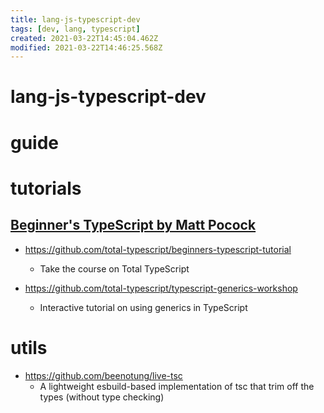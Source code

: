 ```yaml
---
title: lang-js-typescript-dev
tags: [dev, lang, typescript]
created: 2021-03-22T14:45:04.462Z
modified: 2021-03-22T14:46:25.568Z
---
```


# lang-js-typescript-dev

# guide

# tutorials

## [Beginner's TypeScript by Matt Pocock](https://www.totaltypescript.com/tutorials/beginners-typescript)

- https://github.com/total-typescript/beginners-typescript-tutorial
  - Take the course on Total TypeScript

- https://github.com/total-typescript/typescript-generics-workshop
  - Interactive tutorial on using generics in TypeScript  


# utils

- https://github.com/beenotung/live-tsc
  - A lightweight esbuild-based implementation of tsc that trim off the types (without type checking)
